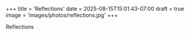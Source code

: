 +++
title = 'Reflections'
date = 2025-08-15T15:01:43-07:00
draft = true
image = 'images/photos/reflections.jpg'
+++


Reflections